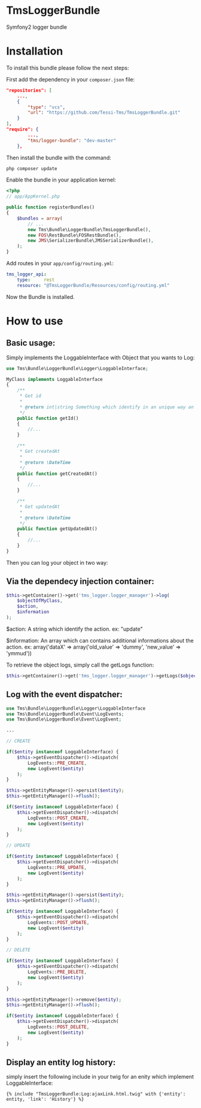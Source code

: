 TmsLoggerBundle
===============

Symfony2 logger bundle


Installation
============

To install this bundle please follow the next steps:

First add the dependency in your `composer.json` file:

```json
"repositories": [
    ...,
    {
        "type": "vcs",
        "url": "https://github.com/Tessi-Tms/TmsLoggerBundle.git"
    }
],
"require": {
        ...,        
        "tms/logger-bundle": "dev-master"
    },
```

Then install the bundle with the command:

```sh
php composer update
```

Enable the bundle in your application kernel:

```php
<?php
// app/AppKernel.php

public function registerBundles()
{
    $bundles = array(
        // ...
        new Tms\Bundle\LoggerBundle\TmsLoggerBundle(),
        new FOS\RestBundle\FOSRestBundle(),
        new JMS\SerializerBundle\JMSSerializerBundle(),
    );
}
```

Add routes in your `app/config/routing.yml`:

```yml
tms_logger_api:
    type:     rest
    resource: "@TmsLoggerBundle/Resources/config/routing.yml"
```

Now the Bundle is installed.


How to use
==========

Basic usage:
------------

Simply implements the LoggableInterface with Object that you wants to Log:

```php
use Tms\Bundle\LoggerBundle\Logger\LoggableInterface;

MyClass implements LoggableInterface
{
    /**
     * Get id
     *
     * @return int|string Something which identify in an unique way an object
     */
    public function getId()
    {
        //...
    }

    /**
     * Get createdAt
     *
     * @return \DateTime
     */
    public function getCreatedAt()
    {
        //...
    }

    /**
     * Get updatedAt
     *
     * @return \DateTime
     */
    public function getUpdatedAt()
    {
        //...
    }
}

```

Then you can log your object in two way:


Via the dependecy injection container:
--------------------------------------

```php
$this->getContainer()->get('tms_logger.logger_manager')->log(
    $objectOfMyClass,
    $action,
    $information
);
```

$action:
A string which identify the action.
ex: "update"

$information:
An array which can contains additional informations about the action.
ex: array('dataX' => array('old_value' => 'dummy', 'new_value' => 'ymmud'))

To retrieve the object logs, simply call the getLogs function:

```php
$this->getContainer()->get('tms_logger.logger_manager')->getLogs($objectOfMyClass);
```


Log with the event dispatcher:
------------------------------


```php
use Tms\Bundle\LoggerBundle\Logger\LoggableInterface
use Tms\Bundle\LoggerBundle\Event\LogEvents;
use Tms\Bundle\LoggerBundle\Event\LogEvent;

...

// CREATE

if($entity instanceof LoggableInterface) {
    $this->getEventDispatcher()->dispatch(
        LogEvents::PRE_CREATE,
        new LogEvent($entity)
    );
}

$this->getEntityManager()->persist($entity);
$this->getEntityManager()->flush();

if($entity instanceof LoggableInterface) {
    $this->getEventDispatcher()->dispatch(
        LogEvents::POST_CREATE,
        new LogEvent($entity)
    );
}

// UPDATE

if($entity instanceof LoggableInterface) {
    $this->getEventDispatcher()->dispatch(
        LogEvents::PRE_UPDATE,
        new LogEvent($entity)
    );
}

$this->getEntityManager()->persist($entity);
$this->getEntityManager()->flush();

if($entity instanceof LoggableInterface) {
    $this->getEventDispatcher()->dispatch(
        LogEvents::POST_UPDATE,
        new LogEvent($entity)
    );
}

// DELETE

if($entity instanceof LoggableInterface) {
    $this->getEventDispatcher()->dispatch(
        LogEvents::PRE_DELETE,
        new LogEvent($entity)
    );
}

$this->getEntityManager()->remove($entity);
$this->getEntityManager()->flush();

if($entity instanceof LoggableInterface) {
    $this->getEventDispatcher()->dispatch(
        LogEvents::POST_DELETE,
        new LogEvent($entity)
    );
}
```


Display an entity log history:
------------------------------

simply insert the following include in your twig for an enity which implement LoggableInterface:

```twig
{% include "TmsLoggerBundle:Log:ajaxLink.html.twig" with {'entity': entity, 'link': 'History'} %}
```

